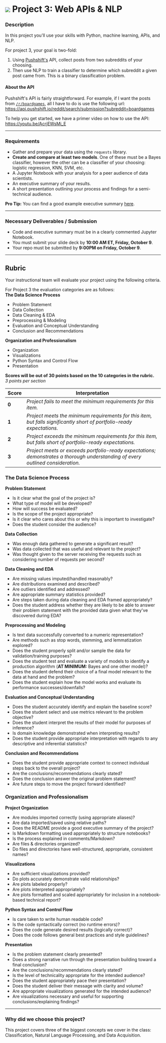 # ![](https://ga-dash.s3.amazonaws.com/production/assets/logo-9f88ae6c9c3871690e33280fcf557f33.png) Project 3: Web APIs & NLP

### Description

In this project you'll use your skills with Python, machine learning, APIs, and NLP. 

For project 3, your goal is two-fold:
1. Using [Pushshift's](https://github.com/pushshift/api) API, collect posts from two subreddits of your choosing.
2. Then use NLP to train a classifier to determine which subreddit a given post came from. This is a binary classification problem.


#### About the API

Pushshift's API is fairly straightforward. For example, if I want the posts from [`/r/boardgames`](https://www.reddit.com/r/boardgames), all I have to do is use the following url: https://api.pushshift.io/reddit/search/submission?subreddit=boardgames

To help you get started, we have a primer video on how to use the API: https://youtu.be/AcrjEWsMi_E

---

### Requirements

- Gather and prepare your data using the `requests` library.
- **Create and compare at least two models**. One of these must be a Bayes classifier, however the other can be a classifier of your choosing: logistic regression, KNN, SVM, etc.
- A Jupyter Notebook with your analysis for a peer audience of data scientists.
- An executive summary of your results.
- A short presentation outlining your process and findings for a semi-technical audience.

**Pro Tip:** You can find a good example executive summary [here](https://www.proposify.biz/blog/executive-summary).

---

### Necessary Deliverables / Submission

- Code and executive summary must be in a clearly commented Jupyter Notebook.
- You must submit your slide deck by **10:00 AM ET, Friday, October 9**.
- Your repo must be submitted by **9:00PM on Friday, October 9**.

---

## Rubric
Your instructional team will evaluate your project using the following criteria.  

For Project 3 the evaluation categories are as follows:<br>
**The Data Science Process**
- Problem Statement
- Data Collection
- Data Cleaning & EDA
- Preprocessing & Modeling
- Evaluation and Conceptual Understanding
- Conclusion and Recommendations

**Organization and Professionalism**
- Organization
- Visualizations
- Python Syntax and Control Flow
- Presentation

**Scores will be out of 30 points based on the 10 categories in the rubric.** <br>
*3 points per section*<br>

| Score | Interpretation |
| --- | --- |
| **0** | *Project fails to meet the minimum requirements for this item.* |
| **1** | *Project meets the minimum requirements for this item, but falls significantly short of portfolio-ready expectations.* |
| **2** | *Project exceeds the minimum requirements for this item, but falls short of portfolio-ready expectations.* |
| **3** | *Project meets or exceeds portfolio-ready expectations; demonstrates a thorough understanding of every outlined consideration.* |


### The Data Science Process

**Problem Statement**
- Is it clear what the goal of the project is?
- What type of model will be developed?
- How will success be evaluated?
- Is the scope of the project appropriate?
- Is it clear who cares about this or why this is important to investigate?
- Does the student consider the audience?

**Data Collection**
- Was enough data gathered to generate a significant result?
- Was data collected that was useful and relevant to the project?
- Was thought given to the server receiving the requests such as considering number of requests per second?

**Data Cleaning and EDA**
- Are missing values imputed/handled reasonably?
- Are distributions examined and described?
- Are outliers identified and addressed?
- Are appropriate summary statistics provided?
- Are steps taken during data cleaning and EDA framed appropriately?
- Does the student address whether they are likely to be able to answer their problem statement with the provided data given what they've discovered during EDA?

**Preprocessing and Modeling**
- Is text data successfully converted to a numeric representation?
- Are methods such as stop words, stemming, and lemmatization explored?
- Does the student properly split and/or sample the data for validation/training purposes?
- Does the student test and evaluate a variety of models to identify a production algorithm (**AT MINIMUM:** Bayes and one other model)?
- Does the student defend their choice of a final model relevant to the data at hand and the problem?
- Does the student explain how the model works and evaluate its performance successes/downfalls?

**Evaluation and Conceptual Understanding**
- Does the student accurately identify and explain the baseline score?
- Does the student select and use metrics relevant to the problem objective?
- Does the student interpret the results of their model for purposes of inference?
- Is domain knowledge demonstrated when interpreting results?
- Does the student provide appropriate interpretation with regards to any descriptive and inferential statistics?

**Conclusion and Recommendations**
- Does the student provide appropriate context to connect individual steps back to the overall project?
- Are the conclusions/recommendations clearly stated?
- Does the conclusion answer the original problem statement?
- Are future steps to move the project forward identified?


### Organization and Professionalism

**Project Organization**
- Are modules imported correctly (using appropriate aliases)?
- Are data imported/saved using relative paths?
- Does the README provide a good executive summary of the project?
- Is Markdown formatting used appropriately to structure notebooks?
- Is the process explained in comments/Markdown?
- Are files & directories organized?
- Do files and directories have well-structured, appropriate, consistent names?

**Visualizations**
- Are sufficient visualizations provided?
- Do plots accurately demonstrate valid relationships?
- Are plots labeled properly?
- Are plots interpreted appropriately?
- Are plots formatted and scaled appropriately for inclusion in a notebook-based technical report?

**Python Syntax and Control Flow**
- Is care taken to write human readable code?
- Is the code syntactically correct (no runtime errors)?
- Does the code generate desired results (logically correct)?
- Does the code follows general best practices and style guidelines?

**Presentation**
- Is the problem statement clearly presented?
- Does a strong narrative run through the presentation building toward a final conclusion?
- Are the conclusions/recommendations clearly stated?
- Is the level of technicality appropriate for the intended audience?
- Does the student appropriately pace their presentation?
- Does the student deliver their message with clarity and volume?
- Are appropriate visualizations generated for the intended audience?
- Are visualizations necessary and useful for supporting conclusions/explaining findings?


---

### Why did we choose this project?
This project covers three of the biggest concepts we cover in the class: Classification, Natural Language Processing, and Data Acquisition.
